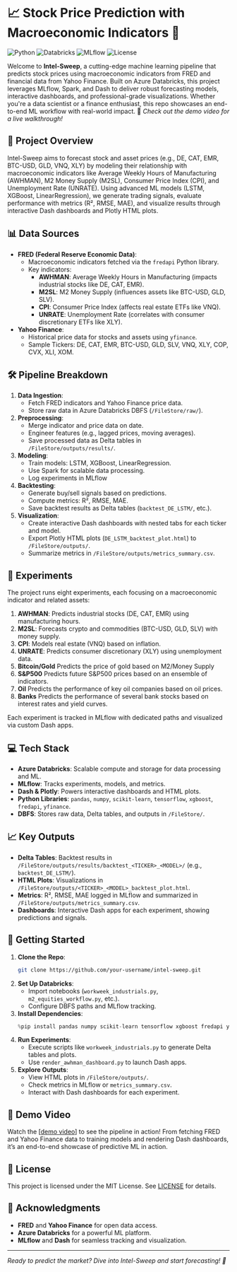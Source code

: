 # 📈 Stock Price Prediction with Macroeconomic Indicators 🚀

![Python](https://img.shields.io/badge/Python-3.8%2B-blue) ![Databricks](https://img.shields.io/badge/Azure%20Databricks-9.1-red) ![MLflow](https://img.shields.io/badge/MLflow-2.0%2B-orange) ![License](https://img.shields.io/badge/License-MIT-green)

Welcome to **Intel-Sweep**, a cutting-edge machine learning pipeline that predicts stock prices using macroeconomic indicators from FRED and financial data from Yahoo Finance. Built on Azure Databricks, this project leverages MLflow, Spark, and Dash to deliver robust forecasting models, interactive dashboards, and professional-grade visualizations. Whether you're a data scientist or a finance enthusiast, this repo showcases an end-to-end ML workflow with real-world impact. 🎥 *Check out the demo video for a live walkthrough!*

## 🎯 Project Overview

Intel-Sweep aims to forecast stock and asset prices (e.g., DE, CAT, EMR, BTC-USD, GLD, VNQ, XLY) by modeling their relationship with macroeconomic indicators like Average Weekly Hours of Manufacturing (AWHMAN), M2 Money Supply (M2SL), Consumer Price Index (CPI), and Unemployment Rate (UNRATE). Using advanced ML models (LSTM, XGBoost, LinearRegression), we generate trading signals, evaluate performance with metrics (R², RMSE, MAE), and visualize results through interactive Dash dashboards and Plotly HTML plots.

## 📊 Data Sources

- **FRED (Federal Reserve Economic Data)**:
  - Macroeconomic indicators fetched via the `fredapi` Python library.
  - Key indicators:
    - **AWHMAN**: Average Weekly Hours in Manufacturing (impacts industrial stocks like DE, CAT, EMR).
    - **M2SL**: M2 Money Supply (influences assets like BTC-USD, GLD, SLV).
    - **CPI**: Consumer Price Index (affects real estate ETFs like VNQ).
    - **UNRATE**: Unemployment Rate (correlates with consumer discretionary ETFs like XLY).
- **Yahoo Finance**:
  - Historical price data for stocks and assets using `yfinance`.
  - Sample Tickers: DE, CAT, EMR, BTC-USD, GLD, SLV, VNQ, XLY, COP, CVX, XLI, XOM.

## 🛠️ Pipeline Breakdown

1. **Data Ingestion**:
   - Fetch FRED indicators and Yahoo Finance price data.
   - Store raw data in Azure Databricks DBFS (`/FileStore/raw/`).
2. **Preprocessing**:
   - Merge indicator and price data on date.
   - Engineer features (e.g., lagged prices, moving averages).
   - Save processed data as Delta tables in `/FileStore/outputs/results/`.
3. **Modeling**:
   - Train models: LSTM, XGBoost, LinearRegression.
   - Use Spark for scalable data processing.
   - Log experiments in MLflow
4. **Backtesting**:
   - Generate buy/sell signals based on predictions.
   - Compute metrics: R², RMSE, MAE.
   - Save backtest results as Delta tables (`backtest_DE_LSTM/`, etc.).
5. **Visualization**:
   - Create interactive Dash dashboards with nested tabs for each ticker and model.
   - Export Plotly HTML plots (`DE_LSTM_backtest_plot.html`) to `/FileStore/outputs/`.
   - Summarize metrics in `/FileStore/outputs/metrics_summary.csv`.

## 🧪 Experiments

The project runs eight experiments, each focusing on a macroeconomic indicator and related assets:

1. **AWHMAN**: Predicts industrial stocks (DE, CAT, EMR) using manufacturing hours.
2. **M2SL**: Forecasts crypto and commodities (BTC-USD, GLD, SLV) with money supply.
3. **CPI**: Models real estate (VNQ) based on inflation.
4. **UNRATE**: Predicts consumer discretionary (XLY) using unemployment data.
5. **Bitcoin/Gold** Predicts the price of gold based on M2/Money Supply
6. **S&P500** Predicts future S&P500 prices based on an ensemble of indicators.
7. **Oil** Predicts the performance of key oil companies based on oil prices.
8. **Banks** Predicts the performance of several bank stocks based on interest rates and yield curves.


Each experiment is tracked in MLflow with dedicated paths and visualized via custom Dash apps.

## 💻 Tech Stack

- **Azure Databricks**: Scalable compute and storage for data processing and ML.
- **MLflow**: Tracks experiments, models, and metrics.
- **Dash & Plotly**: Powers interactive dashboards and HTML plots.
- **Python Libraries**: `pandas`, `numpy`, `scikit-learn`, `tensorflow`, `xgboost`, `fredapi`, `yfinance`.
- **DBFS**: Stores raw data, Delta tables, and outputs in `/FileStore/`.

## 📈 Key Outputs

- **Delta Tables**: Backtest results in `/FileStore/outputs/results/backtest_<TICKER>_<MODEL>/` (e.g., `backtest_DE_LSTM/`).
- **HTML Plots**: Visualizations in `/FileStore/outputs/<TICKER>_<MODEL>_backtest_plot.html`.
- **Metrics**: R², RMSE, MAE logged in MLflow and summarized in `/FileStore/outputs/metrics_summary.csv`.
- **Dashboards**: Interactive Dash apps for each experiment, showing predictions and signals.

## 🚀 Getting Started

1. **Clone the Repo**:
   ```bash
   git clone https://github.com/your-username/intel-sweep.git
   ```
2. **Set Up Databricks**:
   - Import notebooks (`workweek_industrials.py`, `m2_equities_workflow.py`, etc.).
   - Configure DBFS paths and MLflow tracking.
3. **Install Dependencies**:
   ```python
   %pip install pandas numpy scikit-learn tensorflow xgboost fredapi yfinance dash plotly mlflow
   ```
4. **Run Experiments**:
   - Execute scripts like `workweek_industrials.py` to generate Delta tables and plots.
   - Use `render_awhman_dashboard.py` to launch Dash apps.
5. **Explore Outputs**:
   - View HTML plots in `/FileStore/outputs/`.
   - Check metrics in MLflow or `metrics_summary.csv`.
   - Interact with Dash dashboards for each experiment.

## 🎥 Demo Video

Watch the [[demo video](https://www.loom.com/share/3359640462f7432c9498dd26b6f95a0c)] to see the pipeline in action! From fetching FRED and Yahoo Finance data to training models and rendering Dash dashboards, it’s an end-to-end showcase of predictive ML in action.

## 📝 License

This project is licensed under the MIT License. See [LICENSE](LICENSE) for details.

## 🙌 Acknowledgments

- **FRED** and **Yahoo Finance** for open data access.
- **Azure Databricks** for a powerful ML platform.
- **MLflow** and **Dash** for seamless tracking and visualization.

---
*Ready to predict the market? Dive into Intel-Sweep and start forecasting! 🌟*
